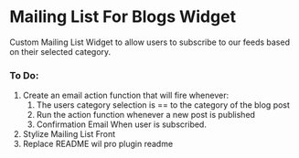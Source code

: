 # Mailing List For Blogs Widget

Custom Mailing List Widget to allow users to subscribe to our feeds based on their selected category.

### To Do:
1. Create an email action function that will fire whenever:
    1. The users category selection is == to the category of the blog post
    2. Run the action function whenever a new post is published
    3. Confirmation Email When user is subscribed.
2. Stylize Mailing List Front
3. Replace README wil pro plugin readme
